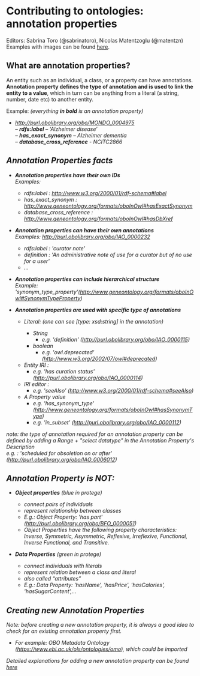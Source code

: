 # Contributing to ontologies: annotation properties

Editors: Sabrina Toro (@sabrinatoro), Nicolas Matentzoglu (@matentzn)  
Examples with images can be found [here](https://docs.google.com/presentation/d/1AIB7WNNkhQKzKnViJHZoNNjxZZ2Y90LuE2QqeTG1ra4/edit?usp=sharing).

## What are annotation properties?
An entity such as an individual, a class, or a property can have annotations. **Annotation property defines the type of annotation and is used to link the entity to a value**, which in turn can be anything from a literal (a string, number, date etc) to another entity.  

Example: <em>(everything **in bold** is an annotation property)<em>
- http://purl.obolibrary.org/obo/MONDO_0004975   
  – **rdfs:label** – ‘Alzheimer disease’     
  – **has_exact_synonym** – Alzheimer dementia  
  – **database_cross_reference** - NCITC2866  


## Annotation Properties facts
- **Annotation properties have their own IDs**  
Examples:
  - rdfs:label : http://www.w3.org/2000/01/rdf-schema#label
  - has_exact_synonym : http://www.geneontology.org/formats/oboInOwl#hasExactSynonym
  - database_cross_reference : http://www.geneontology.org/formats/oboInOwl#hasDbXref


- **Annotation properties can have their own annotations**  
Examples: http://purl.obolibrary.org/obo/IAO_0000232
  - rdfs:label : 'curator note'
  - definition : 'An administrative note of use for a curator but of no use for a user'
  - ...


- **Annotation properties can include hierarchical structure**  
Example: 'synonym_type_property'(http://www.geneontology.org/formats/oboInOwl#SynonymTypeProperty)


- **Annotation properties are used with specific type of annotations**
  - Literal: <em>(one can see [type: xsd:string] in the annotation)<em>
    - String    
        - e.g. 'definition' (http://purl.obolibrary.org/obo/IAO_0000115)
    - boolean  
        - e.g. 'owl.deprecated' (http://www.w3.org/2002/07/owl#deprecated)
  - Entity IRI :  
      - e.g. 'has curation status' (http://purl.obolibrary.org/obo/IAO_0000114)
  - IRI editor :  
      - e.g. 'seeAlso' (http://www.w3.org/2000/01/rdf-schema#seeAlso)
  - A Property value   
      - e.g. 'has_synonym_type' (http://www.geneontology.org/formats/oboInOwl#hasSynonymType)      
      - e.g. 'in_subset' (http://purl.obolibrary.org/obo/IAO_0000112)

note: the type of annotation required for an annotation property can be defined by adding a Range + "select datatype" in the Annotation Property's Description  
e.g. : 'scheduled for obsoletion on or after' (http://purl.obolibrary.org/obo/IAO_0006012)

## Annotation Property is NOT:
- **Object properties** (blue in protege)
  - connect pairs of individuals
  - represent relationship between classes
  - E.g.: Object Property: 'has part' (http://purl.obolibrary.org/obo/BFO_0000051)
  - Object Properties have the following property characteristics: Inverse, Symmetric, Asymmetric, Reflexive, Irreflexive, Functional, Inverse Functional, and Transitive.  


- **Data Properties** (green in protege)
  - connect individuals with literals
  - represent relation between a class and literal
  - also called “attributes”
  - E.g.: Data Property: 'hasName', 'hasPrice', 'hasCalories', 'hasSugarContent',...


## Creating new Annotation Properties

Note: before creating a new annotation property, it is always a good idea to check for an existing annotation property first.   
- For example: OBO Metadata Ontology (https://www.ebi.ac.uk/ols/ontologies/omo), which could be imported  



Detailed explanations for adding a new annotation property can be found [here](https://mondo.readthedocs.io/en/latest/editors-guide/new-annotation-property/)



